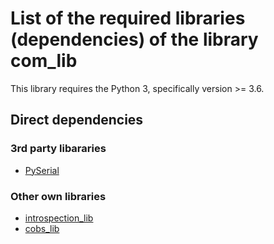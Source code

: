# List of the required libraries (dependencies) of the library com_lib

This library  requires the Python 3, specifically version >= 3.6.

## Direct dependencies

### 3rd party libararies

* [PySerial](https://pypi.org/project/pyserial/)

### Other own libraries

* [introspection_lib](https://github.com/FooBarShebang/introspection_lib)
* [cobs_lib](https://github.com/FooBarShebang/codecs_lib)
